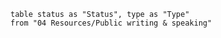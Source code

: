 ```dataview
table status as "Status", type as "Type"
from "04 Resources/Public writing & speaking"
```
